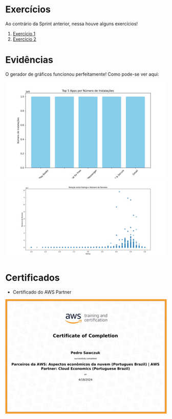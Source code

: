 <!--
# Instruções

Neste arquivo você irá apresentar suas entregas da Sprint corrente. Observe que existem 4 diretórios no exemplo: **exercícios**, **certificados** e **evidências**.

 - O diretório **exercícios** corresponde ao local onde você irá adicionar o código-fonte das atividades de codificação da Sprint, quando houver.
 - O diretório **evidências** você pode utilizar para adicionar imagens demonstrando a execução/resultados de atividades, quando necessário.
 - O diretório **certificados** é o local onde você irá armazenar os certificados dos cursos solicitados durante a sprint. O nome de cada certificado de corresponder ao título do curso.
 - O diretório **desafio** é o local onde você irá armazenar a resolução do que se pede no desafio, todos recursos que você considerar importante deverá está dentro desse diretório.

Utilize o arquivo README.md da Sprint para organizar todas as suas entregas. Faça referência aos arquivos de código-fonte. Evite colocar código diretamente no Markdown pois dificulta nossa avaliação.
 -->

# Exercícios

Ao contrário da Sprint anterior, nessa houve alguns exercícios!

1. [Exercício 1](exercicios/ex-01.py)
2. [Exercício 2](exercicios/ex-02.py)

# Evidências

O gerador de gráficos funcionou perfeitamente! Como pode-se ver aqui:

![Evidencia 1](evidencias/evidencia-01.png)
![Evidencia 1](evidencias/evidencia-04.png)

# Certificados

- Certificado do AWS Partner

![AWS Skill Builder](certificados/aws-certificado.png)
